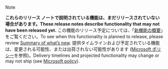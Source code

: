  > [!NOTE]
 >  <span data-ttu-id="95a10-101">**これらのリリース ノートで説明されている機能は、まだリリースされていない場合があります。**</span><span class="sxs-lookup"><span data-stu-id="95a10-101">**These release notes describe functionality that may not have been released yet.**</span></span>
<span data-ttu-id="95a10-102">この機能のリリース予定については、「[新機能の概要](/business-applications-release-notes/October18/service/customer-service-core-release-notes/unified-service-desk/planned-features)」をご覧ください。</span><span class="sxs-lookup"><span data-stu-id="95a10-102">To see when this functionality is planned to release, please review [Summary of what’s new](/business-applications-release-notes/October18/service/customer-service-core-release-notes/unified-service-desk/planned-features).</span></span> <span data-ttu-id="95a10-103">提供タイムラインおよび予定されている機能は、変更される可能性、または出荷されない可能性があります ([Microsoft ポリシー](https://go.microsoft.com/fwlink/p/?linkid=2007332)を参照)。</span><span class="sxs-lookup"><span data-stu-id="95a10-103">Delivery timelines and projected functionality may change or may not ship (see [Microsoft policy](https://go.microsoft.com/fwlink/p/?linkid=2007332)).</span></span> 
